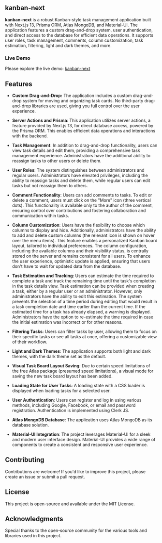 ## kanban-next

**kanban-next** is a robust Kanban-style task management application built with Next.js 13, Prisma ORM, Atlas MongoDB, and Material-UI. The application features a custom drag-and-drop system, user authentication, and direct access to the database for efficient data operations. It supports user roles, task management, comments, column customization, task estimation, filtering, light and dark themes, and more.

### Live Demo

Please explore the live demo: [kanban-next](https://kanban-next-iota.vercel.app/)

## Features

- **Custom Drag-and-Drop:** The application includes a custom drag-and-drop system for moving and organizing task cards. No third-party drag-and-drop libraries are used, giving you full control over the user experience.

- **Server Actions and Prisma**: This application utilizes server actions, a feature provided by Next.js 13, for direct database access, powered by the Prisma ORM. This enables efficient data operations and interactions with the backend.

- **Task Management**: In addition to drag-and-drop functionality, users can view task details and edit them, providing a comprehensive task management experience. Administrators have the additional ability to reassign tasks to other users or delete them.

- **User Roles**: The system distinguishes between administrators and regular users. Administrators have elevated privileges, including the ability to reassign tasks and delete them, while regular users can edit tasks but not reassign them to others.
  
- **Comment Functionality**: Users can add comments to tasks. To edit or delete a comment, users must click on the "More" icon (three vertical dots). This functionality is available only to the author of the comment, ensuring control over contributions and fostering collaboration and communication within tasks.

- **Column Customization**: Users have the flexibility to choose which columns to display and hide. Additionally, administrators have the ability to add and delete custom columns (the relevant icon is shown on hover over the menu items). This feature enables a personalized Kanban board layout, tailored to individual preferences. The column configuration, including the available columns and their visibility status, is centrally stored on the server and remains consistent for all users. To enhance the user experience, optimistic update is applied, ensuring that users don't have to wait for updated data from the database.
  
- **Task Estimation and Tracking**: Users can estimate the time required to complete a task and track the remaining time until the task's completion in the task details view. Task estimation can be provided when creating a task, either by a regular user or an administrator. However, only administrators have the ability to edit this estimation. The system prevents the selection of a time period during editing that would result in a task completion date and time earlier than the current time. If the estimated time for a task has already elapsed, a warning is displayed. Administrators have the option to re-estimate the time required in case the initial estimation was incorrect or for other reasons.

- **Filtering Tasks**: Users can filter tasks by user, allowing them to focus on their specific tasks or see all tasks at once, offering a customizable view of their workflow.

- **Light and Dark Themes**: The application supports both light and dark themes, with the dark theme set as the default.
  
- **Visual Task Board Layout Saving**: Due to certain speed limitations of the free Atlas package (presumed speed limitations), a visual mode for saving the new task board layout has been added.

- **Loading State for User Tasks**: A loading state with a CSS loader is displayed when loading tasks for a selected user.
  
- **User Authentication**: Users can register and log in using various methods, including Google, Facebook, or email and password registration. Authentication is implemented using Clerk JS.

- **Atlas MongoDB Database**: The application uses Atlas MongoDB as its database solution.

- **Material-UI Integration**: The project leverages Material-UI for a sleek and modern user interface design. Material-UI provides a wide range of components to create a consistent and responsive user experience.

## Contributing

Contributions are welcome! If you'd like to improve this project, please create an issue or submit a pull request.

## License

This project is open-source and available under the MIT License.

## Acknowledgments

Special thanks to the open-source community for the various tools and libraries used in this project.

